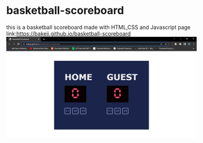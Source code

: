 # basketball-scoreboard
this is a basketball scoreboard made with HTML,CSS and Javascript
page link:https://bakeji.github.io/basketball-scoreboard
![](scoreboard.png)